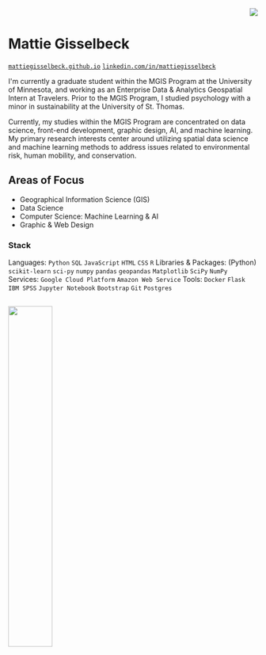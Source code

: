 <div align="right">
  <img src="https://profile-counter.glitch.me/mattiegisselbeck/count.svg?"  />
</div>

# Mattie Gisselbeck


[`mattiegisselbeck.github.io`](https://mattiegisselbeck.github.io/)
[`linkedin.com/in/mattiegisselbeck`](https://www.linkedin.com/in/mattiegisselbeck/)


I'm currently a graduate student within the MGIS Program at the University of Minnesota, and working as an Enterprise Data & Analytics Geospatial Intern at Travelers. Prior to the MGIS Program, I studied psychology with a minor in sustainability at the University of St. Thomas.

Currently, my studies within the MGIS Program are concentrated on data science, front-end development, graphic design, AI, and machine learning. My primary research interests center around utilizing spatial data science and machine learning methods to address issues related to environmental risk, human mobility, and conservation.


## Areas of Focus 

* Geographical Information Science (GIS)
* Data Science
* Computer Science: Machine Learning & AI
* Graphic & Web Design

### Stack
Languages: `Python` `SQL` `JavaScript` `HTML` `CSS` `R` 
Libraries & Packages: (Python) `scikit-learn` `sci-py` `numpy` `pandas` `geopandas` `Matplotlib` `SciPy` `NumPy`
Services: `Google Cloud Platform` `Amazon Web Service`
Tools: `Docker` `Flask` `IBM SPSS` `Jupyter Notebook` `Bootstrap` `Git` `Postgres`


##
<a href="https://github.com/mattiegisselbeck/github-readme-stats"><img align="left" width="42%" src="https://github-readme-stats.vercel.app/api/top-langs/?username=mattiegisselbeck&layout=compact&theme=github_dark" /></a>
